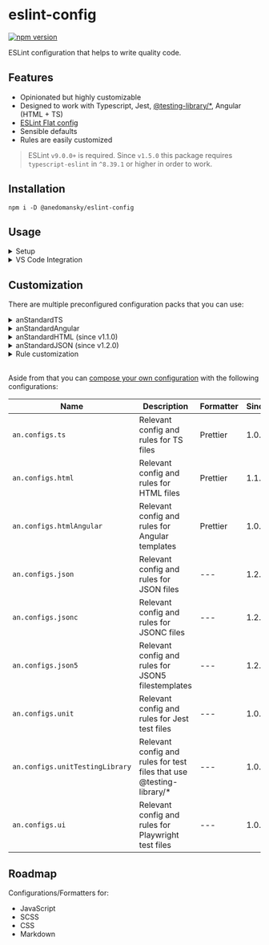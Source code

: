 # eslint-config

[![npm version](https://badge.fury.io/js/@anedomansky%2Feslint-config.svg)](https://badge.fury.io/js/@anedomansky%2Feslint-config)

ESLint configuration that helps to write quality code.

## Features

- Opinionated but highly customizable
- Designed to work with Typescript, Jest, [@testing-library/*](https://testing-library.com), Angular (HTML + TS)
- [ESLint Flat config](https://eslint.org/docs/latest/use/configure/configuration-files)
- Sensible defaults
- Rules are easily customized

> ESLint `v9.0.0+` is required.
> Since `v1.5.0` this package requires `typescript-eslint` in `^8.39.1` or higher in order to work.

## Installation

`npm i -D @anedomansky/eslint-config`

## Usage

<details>
<summary>Setup</summary>
<br />

Create a `eslint.config.mjs` in the project root with the following content:

```js
// @ts-check

import tseslint from "typescript-eslint";
import { anStandardTS } from '@anedomansky/eslint-config'


export default tseslint.config(
    ...anStandardTS,
    {
        languageOptions: {
            parserOptions: {
                projectService: true,
                tsconfigRootDir: import.meta.dirname,
            },
        },
    },
);

```

Now you can add scripts to the `package.json` in order to manually lint your project:

```json
{
    "scripts": {
        "lint": "eslint",
        "lint:fix": "eslint --fix"
    }
}
```
</details>

<details>
<summary>VS Code Integration</summary>
<br />

In order to activate linting while you're actively editing files install the [VS Code ESLint extension](https://marketplace.visualstudio.com/items?itemName=dbaeumer.vscode-eslint)

Add the following settings to your `.vscode/settings.json`:

```jsonc
{
    // Auto fix on explicit save 
    "editor.codeActionsOnSave": {
        "source.fixAll.eslint": "explicit"
    },
    // Suppress stylistic rules in your IDE, but enable auto fix
    "eslint.rules.customizations": [
        {
            "rule": "prettier/prettier",
            "severity": "off",
            "fixable": true
        },
        {
            "rule": "simple-import-sort/*",
            "severity": "off",
            "fixable": true
        }
    ],
    // Activate ESLint for all available languages
    "eslint.validate": [
        "javascript",
        "javascriptreact",
        "typescript",
        "typescriptreact",
        "vue",
        "html",
        "markdown",
        "json",
        "jsonc",
        "yaml",
        "toml",
        "xml",
        "gql",
        "graphql",
        "astro",
        "svelte",
        "css",
        "less",
        "scss",
        "pcss",
        "postcss"
    ],
    // Enable ESLint as default formatter for specific file types
    "[typescript]": {
        "editor.defaultFormatter": "dbaeumer.vscode-eslint"
    },
    "[html]": {
        "editor.defaultFormatter": "dbaeumer.vscode-eslint"
    },
    "[json]": {
        "editor.defaultFormatter": "dbaeumer.vscode-eslint"
    },
    "[jsonc]": {
        "editor.defaultFormatter": "dbaeumer.vscode-eslint"
    },
    "[json5]": {
        "editor.defaultFormatter": "dbaeumer.vscode-eslint"
    }
}
```
</details>

## Customization

There are multiple preconfigured configuration packs that you can use:

<details>
<summary>anStandardTS</summary>
<br />

Includes configs and rules for the following file types:

- `**/*.ts`: Config and rules specific to TypeScript (including formatter rules)
- `**/.spec.ts`|`**/*.test.ts`: Config and rules specific to Jest and @testing-library/*
- `**/*.e2e.spec.ts`|`**/*.e2e.test.ts`: Config and rules specific to Playwright

</details>

<details>
<summary>anStandardAngular</summary>
<br />

Includes configs and rules for the following file types:

- `**/*.ts`: Config and rules specific to TypeScript (including formatter rules and Angular specific rules)
- `**/.spec.ts`|`**/*.test.ts`: Config and rules specific to Jest and @testing-library/*
- `**/*.e2e.spec.ts`|`**/*.e2e.test.ts`: Config and rules specific to Playwright
- `**/*.html`: Config and rules specific to Angular template files (including formatter rules)

</details>

<details>
<summary>anStandardHTML (since v1.1.0)</summary>
<br />

Includes configs and rules for the following file types:

- `**/*.html`: Config and rules specific to HTML (including formatter rules)

</details>

<details>
<summary>anStandardJSON (since v1.2.0)</summary>
<br />

Includes configs and rules for the following file types:

- `**/*.json`: Config and rules specific to JSON
- `**/*.jsonc`: Config and rules specific to JSONC
- `**/*.json5`: Config and rules specific to JSON5

</details>

<details>
<summary>Rule customization</summary>
<br />

Add a `rules` section to your `eslint.config.mjs` file to customize rules:

```js
{
  // ... other config
  rules: {
    // Disable a rule
    "no-console": "off",
    // Enable a rule with a specific severity
    "no-unused-vars": "warn",
    // Enable a rule with options and a specific severity
    "@typescript-eslint/no-explicit-any": ["warn", { "ignoreRestArgs": true }]
  }
}
```
</details>
<br />

Aside from that you can [compose your own configuration](https://typescript-eslint.io/getting-started) with the following configurations:

|Name|Description|Formatter|Since
|------|------|------|------|
|`an.configs.ts`|Relevant config and rules for TS files|Prettier|1.0.0|
|`an.configs.html`| Relevant config and rules for HTML files|Prettier|1.1.0|
|`an.configs.htmlAngular`|Relevant config and rules for Angular templates|Prettier|1.0.0|
|`an.configs.json`|Relevant config and rules for JSON files|---|1.2.0|
|`an.configs.jsonc`|Relevant config and rules for JSONC files|---|1.2.0|
|`an.configs.json5`|Relevant config and rules for JSON5 filestemplates|---|1.2.0|
|`an.configs.unit`|Relevant config and rules for Jest test files|---|1.0.0|
|`an.configs.unitTestingLibrary`|Relevant config and rules for test files that use @testing-library/*|---|1.0.0|
|`an.configs.ui`|Relevant config and rules for Playwright test files|---|1.0.0|

## Roadmap

Configurations/Formatters for:
- JavaScript
- SCSS
- CSS
- Markdown
